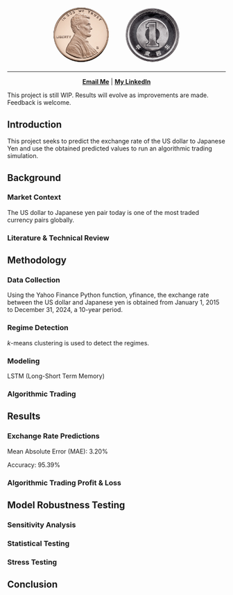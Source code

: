 <!-- markdownlint-disable first-line-h1 -->
<!-- markdownlint-disable html -->
<!-- markdownlint-disable no-duplicate-header -->

<a name="top"></a>
<div align="center">
  <img src="./figures/USDJPY.png" style="width: 300px;"/>
</div>

---

<div align="center">
   <a href="mailto:erik.staszewski@gmail.com"><b>Email Me</b></a> | <a href="https://www.linkedin.com/in/estaszewski/"><b>My LinkedIn</b></a></b></a>
</div>

This project is still WIP. Results will evolve as improvements are made. Feedback is welcome.

## Introduction

This project seeks to predict the exchange rate of the US dollar to Japanese Yen and use the obtained predicted values to run an algorithmic trading simulation.

## Background

### Market Context

The US dollar to Japanese yen pair today is one of the most traded currency pairs globally.

### Literature & Technical Review

## Methodology

### Data Collection

Using the Yahoo Finance Python function, yfinance, the exchange rate between the US dollar and Japanese yen is obtained from January 1, 2015 to December 31, 2024, a 10-year period.

### Regime Detection

$k$-means clustering is used to detect the regimes.

### Modeling

LSTM (Long-Short Term Memory)

### Algorithmic Trading

## Results

### Exchange Rate Predictions

Mean Absolute Error (MAE): 3.20%

Accuracy: 95.39%

### Algorithmic Trading Profit & Loss

## Model Robustness Testing

### Sensitivity Analysis

### Statistical Testing

### Stress Testing

## Conclusion
